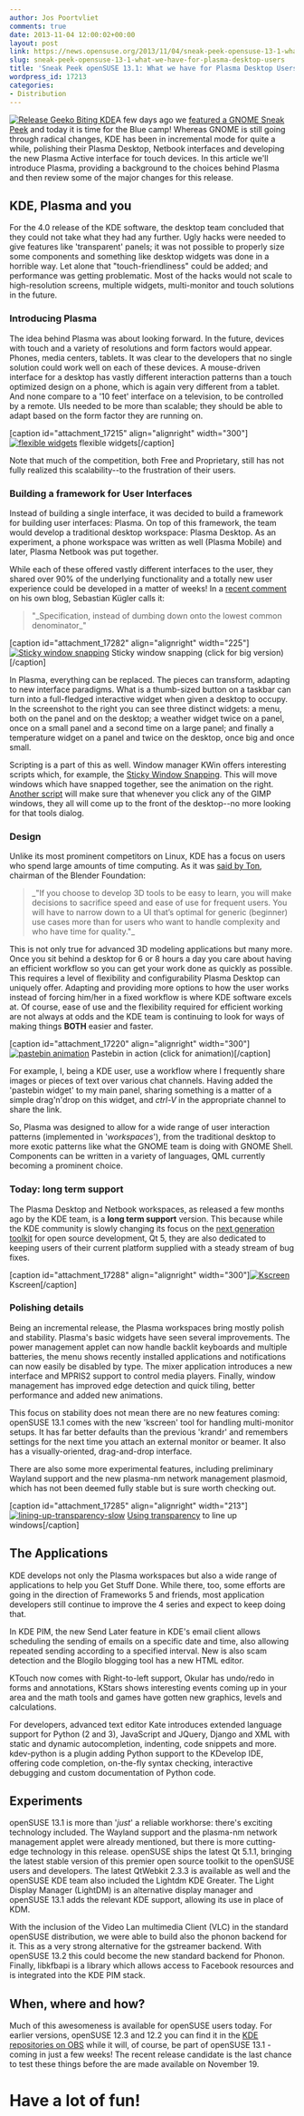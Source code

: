 ```yaml
---
author: Jos Poortvliet
comments: true
date: 2013-11-04 12:00:02+00:00
layout: post
link: https://news.opensuse.org/2013/11/04/sneak-peek-opensuse-13-1-what-we-have-for-plasma-desktop-users/
slug: sneak-peek-opensuse-13-1-what-we-have-for-plasma-desktop-users
title: 'Sneak Peek openSUSE 13.1: What we have for Plasma Desktop Users'
wordpress_id: 17213
categories:
- Distribution
---
```


[![Release Geeko Biting KDE](//news.opensuse.org/wp-content/uploads/2013/10/Release-Geeko-Biting-KDE-300x259.png)](https://www.opensuse.org/Portal:13.1)A few days ago we [featured a GNOME Sneak Peek](//news.opensuse.org/?p=16793) and today it is time for the Blue camp! Whereas GNOME is still going through radical changes, KDE has been in incremental mode for quite a while, polishing their Plasma Desktop, Netbook interfaces and developing the new Plasma Active interface for touch devices. In this article we'll introduce Plasma, providing a background to the choices behind Plasma and then review some of the major changes for this release.<!-- more -->


## KDE, Plasma and you


For the 4.0 release of the KDE software, the desktop team concluded that they could not take what they had any further. Ugly hacks were needed to give features like 'transparent' panels; it was not possible to properly size some components and something like desktop widgets was done in a horrible way. Let alone that "touch-friendliness" could be added; and performance was getting problematic. Most of the hacks would not scale to high-resolution screens, multiple widgets, multi-monitor and touch solutions in the future.




### Introducing Plasma


The idea behind Plasma was about looking forward. In the future, devices with touch and a variety of resolutions and form factors would appear. Phones, media centers, tablets. It was clear to the developers that no single solution could work well on each of these devices. A mouse-driven interface for a desktop has vastly different interaction patterns than a touch optimized design on a phone, which is again very different from a tablet. And none compare to a '10 feet' interface on a television, to be controlled by a remote. UIs needed to be more than scalable; they should be able to adapt based on the form factor they are running on.

[caption id="attachment_17215" align="alignright" width="300"][![flexible widgets](//news.opensuse.org/wp-content/uploads/2013/10/widgets-flexibility-300x248.png)](//news.opensuse.org/wp-content/uploads/2013/10/widgets-flexibility.png) flexible widgets[/caption]

Note that much of the competition, both Free and Proprietary, still has not fully realized this scalability--to the frustration of their users.


### Building a framework for User Interfaces


Instead of building a single interface, it was decided to build a framework for building user interfaces: Plasma. On top of this framework, the team would develop a traditional desktop workspace: Plasma Desktop. As an experiment, a phone workspace was written as well (Plasma Mobile) and later, Plasma Netbook was put together.

While each of these offered vastly different interfaces to the user, they shared over 90% of the underlying functionality and a totally new user experience could be developed in a matter of weeks! In a [recent comment](http://vizzzion.org/blog/2013/10/reconstructing-plasma/comment-page-1/#comment-22312) on his own blog, Sebastian Kügler calls it:


<blockquote>"_Specification, instead of dumbing down onto the lowest common denominator_"</blockquote>


[caption id="attachment_17282" align="alignright" width="225"][![Sticky window snapping](//news.opensuse.org/wp-content/uploads/2013/10/kwinscript-slower.gif)](//news.opensuse.org/wp-content/uploads/2013/10/kwinscript-slower.gif) Sticky window snapping (click for big version)[/caption]

In Plasma, everything can be replaced. The pieces can transform, adapting to new interface paradigms. What is a thumb-sized button on a taskbar can turn into a full-fledged interactive widget when given a desktop to occupy. In the screenshot to the right you can see three distinct widgets: a menu, both on the panel and on the desktop; a weather widget twice on a panel, once on a small panel and a second time on a large panel; and finally a temperature widget on a panel and twice on the desktop, once big and once small.

Scripting is a part of this as well. Window manager KWin offers interesting scripts which, for example, the [Sticky Window Snapping](http://opendesktop.org/content/show.php?content=157382). This will move windows which have snapped together, see the animation on the right. [Another script](http://opendesktop.org/content/show.php?content=154037) will make sure that whenever you click any of the GIMP windows, they all will come up to the front of the desktop--no more looking for that tools dialog.


### Design


Unlike its most prominent competitors on Linux, KDE has a focus on users who spend large amounts of time computing. As it was [said by Ton](http://code.blender.org/index.php/2013/10/redefining-blender/), chairman of the Blender Foundation:


<blockquote>_"If you choose to develop 3D tools to be easy to learn, you will make decisions to sacrifice speed and ease of use for frequent users. You will have to narrow down to a UI that’s optimal for generic (beginner) use cases more than for users who want to handle complexity and who have time for quality."_</blockquote>


This is not only true for advanced 3D modeling applications but many more. Once you sit behind a desktop for 6 or 8 hours a day you care about having an efficient workflow so you can get your work done as quickly as possible. This requires a level of flexibility and configurability Plasma Desktop can uniquely offer. Adapting and providing more options to how the user works instead of forcing him/her in a fixed workflow is where KDE software excels at. Of course, ease of use and the flexibility required for efficient working are not always at odds and the KDE team is continuing to look for ways of making things **BOTH** easier and faster.

[caption id="attachment_17220" align="alignright" width="300"][![pastebin animation](//news.opensuse.org/wp-content/uploads/2013/10/pastebin.gif)](//news.opensuse.org/wp-content/uploads/2013/10/pastebin.gif) Pastebin in action (click for animation)[/caption]

For example, I, being a KDE user, use a workflow where I frequently share images or pieces of text over various chat channels. Having added the 'pastebin widget' to my main panel, sharing something is a matter of a simple drag'n'drop on this widget, and _ctrl-V_ in the appropriate channel to share the link.

So, Plasma was designed to allow for a wide range of user interaction patterns (implemented in '_workspaces_'), from the traditional desktop to more exotic patterns like what the GNOME team is doing with GNOME Shell. Components can be written in a variety of languages, QML currently becoming a prominent choice.


### Today: long term support


The Plasma Desktop and Netbook workspaces, as released a few months ago by the KDE team, is a **long term support** version. This because while the KDE community is slowly changing its focus on the [next generation toolkit](http://dot.kde.org/2013/09/25/frameworks-5) for open source development, Qt 5, they are also dedicated to keeping users of their current platform supplied with a steady stream of bug fixes.

[caption id="attachment_17288" align="alignright" width="300"][![Kscreen](//news.opensuse.org/wp-content/uploads/2013/10/Kscreen.png)](//news.opensuse.org/wp-content/uploads/2013/10/Kscreen.png) Kscreen[/caption]


### Polishing details


Being an incremental release, the Plasma workspaces bring mostly polish and stability. Plasma's basic widgets have seen several improvements. The power management applet can now handle backlit keyboards and multiple batteries, the menu shows recently installed applications and notifications can now easily be disabled by type. The mixer application introduces a new interface and MPRIS2 support to control media players. Finally, window management has improved edge detection and quick tiling, better performance and added new animations.

This focus on stability does not mean there are no new features coming: openSUSE 13.1 comes with the new 'kscreen' tool for handling multi-monitor setups. It has far better defaults than the previous 'krandr' and remembers settings for the next time you attach an external monitor or beamer. It also has a visually-oriented, drag-and-drop interface.

There are also some more experimental features, including preliminary Wayland support and the new plasma-nm network management plasmoid, which has not been deemed fully stable but is sure worth checking out.

[caption id="attachment_17285" align="alignright" width="213"][![lining-up-transparency-slow](//news.opensuse.org/wp-content/uploads/2013/10/lining-up-transparency-slow.gif)](//news.opensuse.org/wp-content/uploads/2013/10/lining-up-transparency-slow.gif) [Using transparency](https://plus.google.com/117563705675081959469/posts/MChuup4GqYZ) to line up windows[/caption]


## The Applications


KDE develops not only the Plasma workspaces but also a wide range of applications to help you Get Stuff Done. While there, too, some efforts are going in the direction of Frameworks 5 and friends, most application developers still continue to improve the 4 series and expect to keep doing that.

In KDE PIM, the new Send Later feature in KDE's email client allows scheduling the sending of emails on a specific date and time, also allowing repeated sending according to a specified interval. New is also scam detection and the Blogilo blogging tool has a new HTML editor.

KTouch now comes with Right-to-left support, Okular has undo/redo in forms and annotations, KStars shows interesting events coming up in your area and the math tools and games have gotten new graphics, levels and calculations.

For developers, advanced text editor Kate introduces extended language support for Python (2 and 3), JavaScript and JQuery, Django and XML with static and dynamic autocompletion, indenting, code snippets and more. kdev-python is a plugin adding Python support to the KDevelop IDE, offering code completion, on-the-fly syntax checking, interactive debugging and custom documentation of Python code.


## Experiments


openSUSE 13.1 is more than '_just_' a reliable workhorse: there's exciting technology included. The Wayland support and the plasma-nm network management applet were already mentioned, but there is more cutting-edge technology in this release. openSUSE ships the latest Qt 5.1.1, bringing the latest stable version of this premier open source toolkit to the openSUSE users and developers. The latest QtWebkit 2.3.3 is available as well and the openSUSE KDE team also included the Lightdm KDE Greater. The Light Display Manager (LightDM) is an alternative display manager and openSUSE 13.1 adds the relevant KDE support, allowing its use in place of KDM.

With the inclusion of the Video Lan multimedia Client (VLC) in the standard openSUSE distribution, we were able to build also the phonon backend for it. This as a very strong alternative for the gstreamer backend. With openSUSE 13.2 this could become the new standard backend for Phonon. Finally, libkfbapi is a library which allows access to Facebook resources and is integrated into the KDE PIM stack.



## When, where and how?


Much of this awesomeness is available for openSUSE users today. For earlier versions, openSUSE 12.3 and 12.2 you can find it in the [KDE repositories on OBS](https://en.opensuse.org/KDE_repositories) while it will, of course, be part of openSUSE 13.1 - coming in just a few weeks! The recent release candidate is the last chance to test these things before the are made available on November 19.


# Have a lot of fun!
